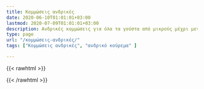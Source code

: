 ```yaml
---
title: Κομμώσεις ανδρικές
date: 2020-06-10T01:01:01+03:00
lastmod: 2020-07-09T01:01:01+03:00
description: Ανδρικές κομμώσεις για όλα τα γούστα από μικρούς μέχρι μεγάλους.
type: page
url: "/κομμώσεις-ανδρικές/"
tags: ["Κομμώσεις ανδρικές", "ανδρικό κούρεμα" ]

---
```


{{< rawhtml >}}

{{< /rawhtml >}}
